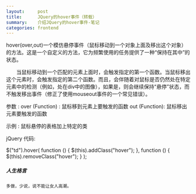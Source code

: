 ```yaml
---
layout:     post
title:      JQuery的hover事件（转载）      
summary:    介绍JQuery的hover事件-笔记
categories: frontend
---
```


hover(over,out)一个模仿悬停事件（鼠标移动到一个对象上面及移出这个对象）的方法。这是一个自定义的方法，它为频繁使用的任务提供了一种“保持在其中”的状态。
     

　　当鼠标移动到一个匹配的元素上面时，会触发指定的第一个函数。当鼠标移出这个元素时，会触发指定的第二个函数。而且，会伴随着对鼠标是否仍然处在特定元素中的检测（例如，处在div中的图像），如果是，则会继续保持“悬停”状态，而不触发移出事件（修正了使用mouseout事件的一个常见错误）。

参数 :
over (Function) : 鼠标移到元素上要触发的函数
out (Function): 鼠标移出元素要触发的函数

示例 :
鼠标悬停的表格加上特定的类

jQuery 代码:

$("td").hover(
  function () {
    $(this).addClass("hover");
  },
  function () {
    $(this).removeClass("hover");
  }
);


##### 人生格言

```
多做，少说，说不能让女人高潮。
```